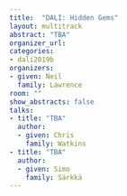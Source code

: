 ```yaml
---
title:  "DALI: Hidden Gems"
layout: multitrack
abstract: "TBA"
organizer_url:
categories:
- dali2019b
organizers:
- given: Neil
  family: Lawrence
room: ""
show_abstracts: false
talks:
- title: "TBA"
  author:
  - given: Chris
    family: Watkins
- title: "TBA"
  author:
  - given: Simo
    family: Särkkä
---
```

